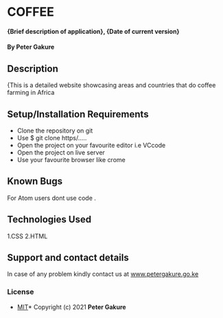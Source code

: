 # COFFEE 
#### {Brief description of application}, {Date of current version}
#### By **Peter Gakure**
## Description
{This is a detailed website showcasing areas and countries that do coffee farming in Africa
## Setup/Installation Requirements
* Clone the repository on git
* Use $ git clone https/.....
* Open the project on your favourite editor i.e VCcode
* Open the project on live server
* Use your favourite browser like crome
## Known Bugs
For Atom users dont use code .
## Technologies Used
1.CSS
2.HTML
## Support and contact details
In case of any problem kindly contact us at www.petergakure.go.ke
### License
* [MIT](https://github.com/Gakur/Index/blob/master/License)*
Copyright (c) 2021 **Peter Gakure**